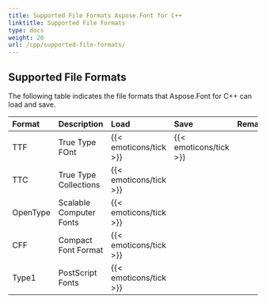 ```yaml
---
title: Supported File Formats Aspose.Font for C++
linktitle: Supported File Formats
type: docs
weight: 20
url: /cpp/supported-file-formats/
---
```


## **Supported File Formats**
The following table indicates the file formats that Aspose.Font for C++ can load and save.

|**Format**|**Description**|**Load**|**Save**|**Remarks**|
| :- | :- | :- | :- | :- |
|TTF|True Type FOnt|{{< emoticons/tick >}}|{{< emoticons/tick >}}| |
|TTC|True Type Collections|{{< emoticons/tick >}}| | |
|OpenType|Scalable Computer Fonts|{{< emoticons/tick >}}| | |
|CFF|Compact Font Format|{{< emoticons/tick >}}| | |
|Type1|PostScript Fonts|{{< emoticons/tick >}}| | |
